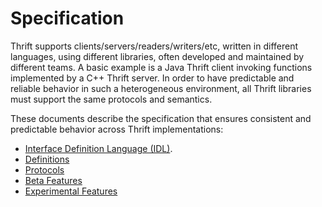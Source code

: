 # Specification

Thrift supports clients/servers/readers/writers/etc, written in different languages, using different libraries, often developed and maintained by different teams. A basic example is a Java Thrift client invoking functions implemented by a C++ Thrift server. In order to have predictable and reliable behavior in such a heterogeneous environment, all Thrift libraries must support the same protocols and semantics.

These documents describe the specification that ensures consistent and predictable behavior across Thrift implementations:

- [Interface Definition Language (IDL)](idl).
- [Definitions](definition)
- [Protocols](protocol)
- [Beta Features](beta)
- [Experimental Features](experimental)

